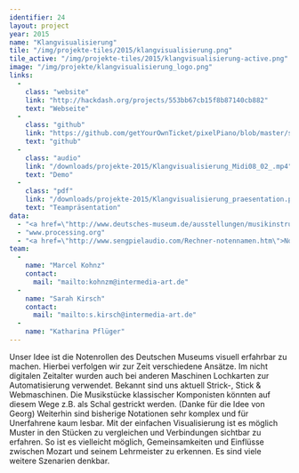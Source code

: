 ```yaml
---
identifier: 24
layout: project
year: 2015
name: "Klangvisualisierung"
tile: "/img/projekte-tiles/2015/klangvisualisierung.png"
tile_active: "/img/projekte-tiles/2015/klangvisualisierung-active.png"
image: "/img/projekte/klangvisualisierung_logo.png"
links:
  -
    class: "website"
    link: "http://hackdash.org/projects/553bb67cb15f8b87140cb882"
    text: "Webseite"
  -
    class: "github"
    link: "https://github.com/getYourOwnTicket/pixelPiano/blob/master/sketch_2D_ArrayMidi09.pde"
    text: "github"
  -
    class: "audio"
    link: "/downloads/projekte-2015/Klangvisualisierung_Midi08_02_.mp4"
    text: "Demo"
  -
    class: "pdf"
    link: "/downloads/projekte-2015/Klangvisualisierung_praesentation.pdf"
    text: "Teampräsentation"
data:
  - "<a href=\"http://www.deutsches-museum.de/ausstellungen/musikinstrumente/projekte/notenrollen/\">Notenrollen</a>"
  - "www.processing.org"
  - "<a href=\"http://www.sengpielaudio.com/Rechner-notennamen.htm\">Notennamen Rechner</a>"
team:
  -
    name: "Marcel Kohnz"
    contact:
      mail: "mailto:kohnzm@intermedia-art.de"
  -
    name: "Sarah Kirsch"
    contact:
      mail: "mailto:s.kirsch@intermedia-art.de"
  -
    name: "Katharina Pflüger"
---
```

Unser Idee ist die Notenrollen des Deutschen Museums visuell erfahrbar zu machen. Hierbei verfolgen wir zur Zeit
verschiedene Ansätze. Im nicht digitalen Zeitalter wurden auch bei anderen Maschinen Lochkarten zur Automatisierung
verwendet. Bekannt sind uns aktuell Strick-, Stick & Webmaschinen. Die Musikstücke klassischer Komponisten könnten auf
diesem Wege z.B. als Schal gestrickt werden. (Danke für die Idee von Georg)  Weiterhin sind bisherige Notationen sehr
komplex und für Unerfahrene kaum lesbar. Mit der einfachen Visualisierung ist es möglich Muster in den Stücken zu
vergleichen und Verbindungen sichtbar zu erfahren. So ist es vielleicht möglich, Gemeinsamkeiten und Einflüsse zwischen
Mozart und seinem Lehrmeister zu erkennen. Es sind viele weitere Szenarien denkbar.